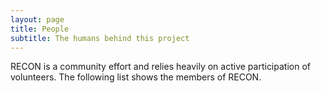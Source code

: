 ```yaml
---
layout: page
title: People
subtitle: The humans behind this project
---
```


RECON is a community effort and relies heavily on active participation of volunteers. The following list shows the members of RECON.

